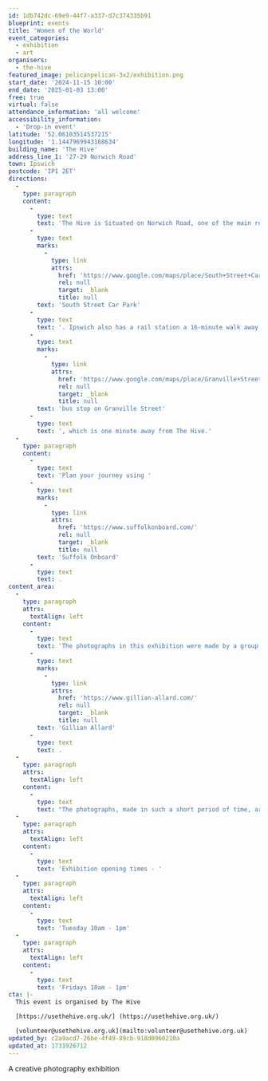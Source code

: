 ```yaml
---
id: 1db742dc-69e9-44f7-a337-d7c374335b91
blueprint: events
title: 'Women of the World'
event_categories:
  - exhibition
  - art
organisers:
  - the-hive
featured_image: pelicanpelican-3x2/exhibition.png
start_date: '2024-11-15 10:00'
end_date: '2025-01-03 13:00'
free: true
virtual: false
attendance_information: 'all welcome'
accessibility_information:
  - 'Drop-in event'
latitude: '52.06103514537215'
longitude: '1.1447969943168634'
building_name: 'The Hive'
address_line_1: '27-29 Norwich Road'
town: Ipswich
postcode: 'IP1 2ET'
directions:
  -
    type: paragraph
    content:
      -
        type: text
        text: 'The Hive is Situated on Norwich Road, one of the main roads into Ipswich, with the closest parking being the '
      -
        type: text
        marks:
          -
            type: link
            attrs:
              href: 'https://www.google.com/maps/place/South+Street+Car+Park/@52.0612384,1.143093,18.06z/data=!4m22!1m16!4m15!1m6!1m2!1s0x47d9a110e1d478a5:0x43897233bab1bdf4!2sThe+Hive+Ipswich+CIC,+Norwich+Road,+Ipswich!2m2!1d1.144487!2d52.0610108!1m6!1m2!1s0x47d9a1cc7b806739:0x689ee9824284fede!2sGranville+Street,+Ipswich+IP1+2NL!2m2!1d1.1441074!2d52.0613377!3e3!3m4!1s0x0:0x30a88646622494df!8m2!3d52.061446!4d1.1448369'
              rel: null
              target: _blank
              title: null
        text: 'South Street Car Park'
      -
        type: text
        text: '. Ipswich also has a rail station a 16-minute walk away and a '
      -
        type: text
        marks:
          -
            type: link
            attrs:
              href: 'https://www.google.com/maps/place/Granville+Street/@52.0612707,1.1435665,18.69z/data=!4m5!3m4!1s0x47d9a1cc7b806739:0x689ee9824284fede!8m2!3d52.0613377!4d1.1441074'
              rel: null
              target: _blank
              title: null
        text: 'bus stop on Granville Street'
      -
        type: text
        text: ', which is one minute away from The Hive.'
  -
    type: paragraph
    content:
      -
        type: text
        text: 'Plan your journey using '
      -
        type: text
        marks:
          -
            type: link
            attrs:
              href: 'https://www.suffolkonboard.com/'
              rel: null
              target: _blank
              title: null
        text: 'Suffolk Onboard'
      -
        type: text
        text: .
content_area:
  -
    type: paragraph
    attrs:
      textAlign: left
    content:
      -
        type: text
        text: 'The photographs in this exhibition were made by a group of women who took part in a series of photography workshops led by '
      -
        type: text
        marks:
          -
            type: link
            attrs:
              href: 'https://www.gillian-allard.com/'
              rel: null
              target: _blank
              title: null
        text: 'Gillian Allard'
      -
        type: text
        text: .
  -
    type: paragraph
    attrs:
      textAlign: left
    content:
      -
        type: text
        text: "The photographs, made in such a short period of time, are a testament to each person's 'can do' attitude and celebrate their ingenuity, personality, creativity, and enthusiasm. It shows what can be achieved when we create together."
  -
    type: paragraph
    attrs:
      textAlign: left
    content:
      -
        type: text
        text: 'Exhibition opening times - '
  -
    type: paragraph
    attrs:
      textAlign: left
    content:
      -
        type: text
        text: 'Tuesday 10am - 1pm'
  -
    type: paragraph
    attrs:
      textAlign: left
    content:
      -
        type: text
        text: 'Fridays 10am - 1pm'
cta: |-
  This event is organised by The Hive

  [https://usethehive.org.uk/] (https://usethehive.org.uk/)

  [volunteer@usethehive.org.uk](mailto:volunteer@usethehive.org.uk)
updated_by: c2a9acd7-26be-4f49-89cb-918d0960210a
updated_at: 1731926712
---
```

A creative photography exhibition